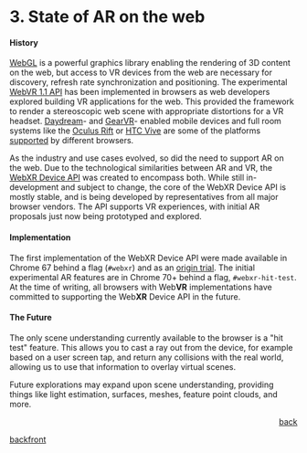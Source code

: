 # 3. State of AR on the web
#### History
[WebGL](https://developer.mozilla.org/docs/Web/API/WebGL_API) is a powerful graphics library enabling the rendering of 
3D content on the web, but access to VR devices from the web are necessary for discovery, refresh rate synchronization 
and positioning. The experimental [WebVR 1.1 API](https://developer.mozilla.org/en-US/docs/Web/API/WebVR_API) has been 
implemented in browsers as web developers explored building VR applications for the web. This provided the framework to 
render a stereoscopic web scene with appropriate distortions for a VR headset. [Daydream](https://vr.google.com/daydream/)- 
and [GearVR](http://www.samsung.com/global/galaxy/gear-vr/)- enabled mobile devices and full room systems like the 
[Oculus Rift](https://www.oculus.com/rift/) or [HTC Vive](https://www.vive.com/) are some of the platforms 
[supported](https://webvr.info/) by different browsers.

As the industry and use cases evolved, so did the need to support AR on the web. Due to the technological similarities 
between AR and VR, the [WebXR Device API](https://immersive-web.github.io/webxr/) was created to encompass both. While 
still in-development and subject to change, the core of the WebXR Device API is mostly stable, and is being developed 
by representatives from all major browser vendors. The API supports VR experiences, with initial AR proposals just now 
being prototyped and explored.

#### Implementation
The first implementation of the WebXR Device API were made available in Chrome 67 behind a flag (`#webxr`) and as an 
[origin trial](https://github.com/GoogleChrome/OriginTrials). The initial experimental AR features are in Chrome 70+ 
behind a flag, `#webxr-hit-test`. At the time of writing, all browsers with Web**VR** implementations have committed to 
supporting the Web**XR** Device API in the future.

#### The Future
The only scene understanding currently available to the browser is a "hit test" feature. This allows you to cast a ray 
out from the device, for example based on a user screen tap, and return any collisions with the real world, allowing us 
to use that information to overlay virtual scenes.

Future explorations may expand upon scene understanding, providing things like light estimation, surfaces, meshes, 
feature point clouds, and more.


<div align="right"><a href="#" align="left">back</a></div>


<a href="#" align="left">back</a><a href="#" align="right">front</a>

